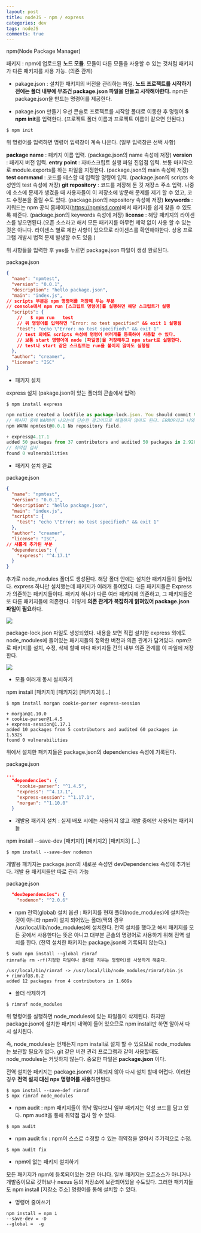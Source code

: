 ```yaml
---  
layout: post
title: nodeJS - npm / express
categories: dev
tags: nodeJS
comments: true
---
```


npm(Node Package Manager)

패키지 : npm에 업로드된 **노드 모듈**. 모듈이 다른 모듈을 사용할 수 있는 것처럼 패키지가 다른 패키지를 사용 가능. (의존 관계)

- pakage.json : 설치한 패키지의 버전을 관리하는 파일. **노드 프로젝트를 시작하기 전에는 폴더 내부에 무조건 package.json 파일을 만들고 시작해야한다.** npm은 package.json을 만드는 명령어를 제공한다.

- pakage.json 만들기
우선 콘솔로 프로젝트를 시작할 폴더로 이동한 후 명령어 **$ npm init**를 입력한다. (프로젝트 폴더 이름과 프로젝트 이름이 같으면 안된다.)

```
$ npm init
```

위 명령어를 입력하면 명령어 입력창이 계속 나온다. (일부 입력창은 선택 사항)

**package name** : 패키지 이름 입력. (package.json의 name 속성에 저장)
**version** : 패키지 버전 입력.
**entry point** : 자바스크립트 실행 파일 진입점 입력. 보통 마지막으로 module.exports를 하는 파일을 지정한다. (package.json의 main 속성에 저장)
**test command** : 코드를 테스할 때 입력할 명령어 입력. (package.json의 scripts 속성안의 test 속성에 저장)
**git repository** : 코드를 저장해 둔 깃 저장소 주소 입력. 나중에 소스에 문제가 생겼을 때 사용자들이 이 저장소에 방문해 문제를 제기 할 수 있고, 코드 수정본을 올릴 수도 있다. (package.json의 repository 속성에 저장)
**keywords** : 키워드는 npm 공식 홈페이지(https://npmjsd.com)에서 패키지를 쉽게 찾을 수 있도록 해준다. (package.json의 keywords 속성에 저장)
**license** : 해당 패키지의 라이센스를 넣으면된다.(오픈 소스라고 해서 모든 패키지를 아무런 제약 없이 사용 할 수 있는 것은 아니다. 라이센스 별로 제한 사항이 있으므로 라이센스를 확인해야한다. 상용 프로그램 개발시 법적 문제 발생할 수도 있음.)

위 사항들을 입력한 후 yes를 누르면 package.json 파일이 생성 완료된다.

package.json

```json
{
  "name": "npmtest",
  "version": "0.0.1",
  "description": "hello package.json",
  "main": "index.js",
// scripts 부분은 npm 명령어를 저장해 두는 부분
// console에서 npm run [스크립트 명령어]를 실행하면 해당 스크립트가 실행
  "scripts": {
    //   $ npm run   test 
    // 위 명령어를 입력하면 "Error: no test specified" && exit 1 실행됨
    "test": "echo \"Error: no test specified\" && exit 1"
    // test 외에도 scripts 속성에 명령어 여러개를 등록하여 사용할 수 있다.
    // 보통 start 명령어에 node [파일명]을 저장해두고 npm start로 실행한다.
    // test나 start 같은 스크립트는 run을 붙이지 않아도 실행됨
  },
  "author": "creamer",
  "license": "ISC"
}
```

- 패키지 설치

express 설치 (pakage.json이 있는 폴더의 콘솔에서 입력)

```
$ npm install express
```

```js
npm notice created a lockfile as package-lock.json. You should commit this file.
// 메시지 중에 WARN이 나오는데 단순한 경고이므로 해결하지 않아도 된다. ERROR라고 나와야 진짜 ERROR. 
npm WARN npmtest@0.0.1 No repository field.

+ express@4.17.1
added 50 packages from 37 contributors and audited 50 packages in 2.928s
// 취약점 검사
found 0 vulnerabilities
```

- 패키지 설치 완료

package.json

```json
{
  "name": "npmtest",
  "version": "0.0.1",
  "description": "hello package.json",
  "main": "index.js",
  "scripts": {
    "test": "echo \"Error: no test specified\" && exit 1"
  },
  "author": "creamer",
  "license": "ISC",
// 새롭게 추가된 부분
  "dependencies": {
    "express": "^4.17.1"
  }
}
```

추가로 node_modules 폴더도 생성된다. 해당 폴더 안에는 설치한 패키지들이 들어있다. express 하나만 설치했는데 패키지가 여러개 들어있다. 다른 패키지들은 Express가 의존하는 패키지들이다. 패키지 하나가 다른 여러 패키지에 의존하고, 그 패키지들은 또 다른 패키지들에 의존한다. 이렇게 **의존 관계가 복잡하게 얽혀있어 package.json 파일이 필요**하다.

![](/assets/img/post/2020-12-06-18-54-12.png)

package-lock.json 파일도 생성되었다. 내용을 보면 직접 설치한 express 외에도 node_modules에 들어있는 패키지들의 정확한 버전과 의존 관계가 담겨있다. npm으로 패키지를 설치, 수정, 삭제 할때 마다 패키지들 간의 내부 의존 관계를 이 파일에 저장한다.

![](/assets/img/post/2020-12-06-18-55-57.png)

- 모듈 여러개 동시 설치하기

npm install [패키지1] [패키지2] [패키지3] [...]

```
$ npm install morgan cookie-parser express-session
```

```
+ morgan@1.10.0
+ cookie-parser@1.4.5
+ express-session@1.17.1
added 10 packages from 5 contributors and audited 60 packages in 1.532s
found 0 vulnerabilities
```

위에서 설치한 패키지들은 package.json의 dependencies 속성에 기록된다.

package.json

```json
...
  "dependencies": {
    "cookie-parser": "^1.4.5",
    "express": "^4.17.1",
    "express-session": "^1.17.1",
    "morgan": "^1.10.0"
  }
```

- 개발용 패키지 설치 : 실제 배포 시에는 사용되지 않고 개발 중에만 사용되는 패키지들

npm install --save-dev [패키지1] [패키지2] [패키지3] [...]

```
$ npm install --save-dev nodemon
```

개발용 패키지는 package.json의 새로운 속성인 devDependencies 속성에 추가된다. 개발 용 패키지들만 따로 관리 가능

package.json

```json
  "devDependencies": {
    "nodemon": "^2.0.6"
```

- npm 전역(global) 설치 옵션 : 패키지를 현재 폴더(node_modules)에 설치하는 것이 아니라 npm이 설치 되어있는 폴더(맥의 경우 /usr/local/lib/node_modules)에 설치한다. 전역 설치를 했다고 해서 패키지를 모든 곳에서 사용한다는 뜻은 아니고 대부분 콘솔의 명령어로 사용하기 위해 전역 설치를 한다. (전역 설치한 패키지는 package.json에 기록되지 않는다.)

```
$ sudo npm install --global rimraf
rimraf는 rm -rf(지정한 파일이나 폴더를 지우는 명령어)를 사용하게 해준다. 
```

```
/usr/local/bin/rimraf -> /usr/local/lib/node_modules/rimraf/bin.js
+ rimraf@3.0.2
added 12 packages from 4 contributors in 1.609s
```

- 폴더 삭제하기

```
$ rimraf node_modules
```

위 명령어를 실행하면 node_modules에 있는 파일들이 삭제된다. 하지만 package.json에 설치한 패키지 내역이 들어 있으므로 npm install만 하면 알아서 다시 설치된다.

즉, node_modules는 언제든지 npm install로 설치 할 수 있으므로 node_modules는 보관할 필요가 없다. git 같은 버전 관리 프로그램과 같이 사용할때도 node_modules는 커밋하지 않는다. 중요한 파일은 **package.json** 이다.

전역 설치한 패키지는 package.json에 기록되지 않아 다시 설치 할때 어렵다. 이러한 경우 **전역 설치 대신 npx 명령어를 사용**하면된다.

```
$ npm install --save-def rimraf
$ npx rimraf node_modules
```

- npm audit : npm 패키지들이 워낙 많다보니 일부 패키지는 악성 코드를 담고 있다. npm audit을 통해 취약점 검사 할 수 있다.

```
$ npm audit
```

- npm audit fix : npm이 스스로 수정할 수 있는 취약점을 알아서 주기적으로 수정.

```
$ npm audit fix
```

- npm에 없는 패키지 설치하기

모든 패키지가 npm에 등록되어있는 것은 아니다. 일부 패키지는 오픈소스가 아니거나 개발중이므로 깃허브나 nexus 등의 저장소에 보관되어있을 수도있다. 그러한 패키지들도 npm install [저장소 주소] 명령어를 통해 설치할 수 있다.

- 명령어 줄여쓰기

```
npm install = npm i
--save-dev = -D
--global =  -g
```